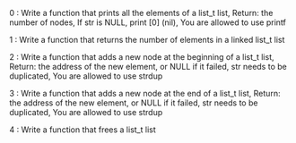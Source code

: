 0 : Write a function that prints all the elements of a list_t list, Return: the number of nodes, If str is NULL, print [0] (nil), You are allowed to use printf

1 : Write a function that returns the number of elements in a linked list_t list

2 : Write a function that adds a new node at the beginning of a list_t list, Return: the address of the new element, or NULL if it failed, str needs to be duplicated, You are allowed to use strdup

3 : Write a function that adds a new node at the end of a list_t list, Return: the address of the new element, or NULL if it failed, str needs to be duplicated, You are allowed to use strdup

4 : Write a function that frees a list_t list
